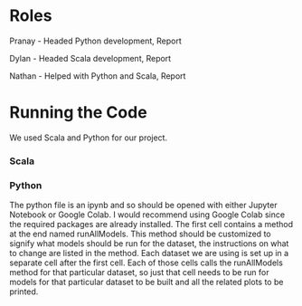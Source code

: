 # Roles

Pranay - Headed Python development, Report

Dylan - Headed Scala development, Report

Nathan - Helped with Python and Scala, Report


# Running the Code

We used Scala and Python for our project.

### Scala

### Python

The python file is an ipynb and so should be opened with either Jupyter Notebook or Google Colab. I would recommend using Google Colab since the required packages are already installed. The first cell contains a method at the end named runAllModels. This method should be customized to signify what models should be run for the dataset, the instructions on what to change are listed in the method. Each dataset we are using is set up in a separate cell after the first cell. Each of those cells calls the runAllModels method for that particular dataset, so just that cell needs to be run for models for that particular dataset to be built and all the related plots to be printed.
